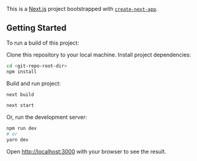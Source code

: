 This is a [Next.js](https://nextjs.org/) project bootstrapped with [`create-next-app`](https://github.com/vercel/next.js/tree/canary/packages/create-next-app).

## Getting Started

To run a build of this project:

Clone this repository to your local machine.
Install project dependencies:

```bash
cd <git-repo-root-dir>
npm install
```
Build and run project:

```bash
next build

next start
```



Or, run the development server:

```bash
npm run dev
# or
yarn dev
```

Open [http://localhost:3000](http://localhost:3000) with your browser to see the result.

